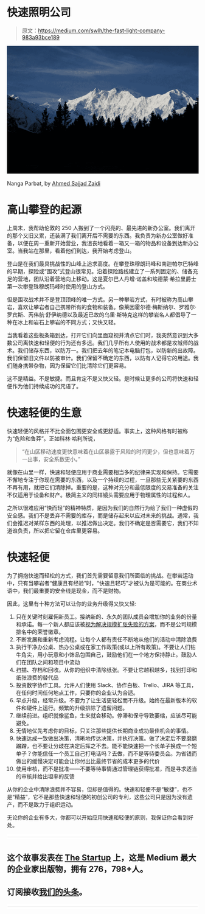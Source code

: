 # 快速照明公司

> 原文：<https://medium.com/swlh/the-fast-light-company-983a93bce189>

![](img/9bc60991af9533a51df9c4583527b64b.png)

Nanga Parbat, by [Ahmed Sajjad Zaidi](https://www.flickr.com/photos/boltok/)

# 高山攀登的起源

上周末，我帮助伦敦的 250 人搬到了一个闪亮的、最先进的新办公室。我们离开的那个又旧又累，还装满了我们离开后不需要的东西。我负责为新办公室做好准备，以便在周一重新开始营业，我沮丧地看着一箱又一箱的物品和设备到达新办公室。当我站在那里，看着他们到达，我开始考虑登山。

登山是在我们最具挑战性的山峰上追求高度。在攀登珠穆朗玛峰和南迦帕尔巴特峰的早期，探险或“围攻”式登山很常见。沿着探险路线建立了一系列固定的、储备充足的营地，团队沿着营地向上移动。这是夏尔巴人丹增·诺盖和埃德蒙·希拉里爵士第一次攀登珠穆朗玛峰时使用的登山方式。

但是围攻战术并不是登顶顶峰的唯一方式。另一种攀岩方式，有时被称为高山攀岩，喜欢让攀岩者自己携带所有的食物和装备。像莱因霍尔德·梅斯纳尔、罗雅尔·罗宾斯、芮伟航·舒伊纳德以及最近已故的乌里·斯特克这样的攀岩名人都倡导了一种在冰上和岩石上攀岩的不同方式；又快又轻。

当我看着这些板条箱到达，打开它们向里面窥视并清点它们时，我突然意识到大多数公司离快速和轻便的行为还有多远。我们几乎所有人使用的战术都是攻城师的战术。我们储存东西，以防万一。我们把去年的笔记本电脑打包，以防新的出故障。我们保留旧文件以防被审计。我们保留不确定的东西，以防有人记得它的用途。我们随身携带杂物，因为保留它们比清除它们更容易。

这不是精益。不是敏捷。而且肯定不是又快又轻。是时候让更多的公司将快速和轻便作为他们持续成功的咒语了。

# 快速轻便的生意

快速轻便的风格并不比全面包围更安全或更舒适。事实上，这种风格有时被称为“危险和鲁莽”。正如科林·哈利所说，

> “在山区移动速度更快意味着在山区暴露于风险的时间更少，但也意味着万一出事，安全系数更小。”

就像在山里一样，快速和轻便应用于商业需要相当多的纪律来实现和保持。它需要不懈地专注于你现在需要的东西，以及一个持续的过程，一旦那些无关紧要的东西不再有用，就把它们清除掉。重要的是，这种对充分和最低限度的交易准备的关注不仅适用于设备和财产。极简主义的同样镜头需要应用于物理属性的过程和人。

之所以很难应用“快而轻”的精神特质，是因为我们的自然行为给了我们一种虚假的安全感。我们不是丢弃不需要的库存，而是储存起来以应对未来的挑战。通常，我们会推迟对某样东西的处理，以推迟做出决定。我们不确定是否需要它，我们不知道谁负责，所以把它留在仓库里更容易。

# 快速轻便

为了拥抱快速而轻松的方式，我们首先需要留意我们所面临的挑战。在攀岩运动中，只有当攀岩者“健康且有经验”时，“快速且轻巧”才被认为是可能的。在商业术语中，我们最重要的安全线是现金，而不是财物。

因此，这里有十种方法可以让你的业务升级得又快又轻:

1.  只在关键时刻雇佣新员工。接纳新的、永久的团队成员会增加你的业务的份量和承诺。每一个新人都应该被[视为解决规模扩张失败的方案](/eshares-blog/how-to-hire-34f4ded5f176)，而不是公司规模排名中的荣誉徽章。
2.  不断发展和重新考虑流程。让每个人都有责任不断地从他们的活动中清除浪费
3.  执行干净办公桌、热办公桌或在家工作政策(或以上所有政策)。不要让人们钻牛角尖，用小玩意和小饰品包围自己，鼓励他们在一个地方保持静止。鼓励人们在团队之间和项目中流动
4.  扫描、存档和回收。从你的组织中清除纸张。不要让它越积越多，找到打印和纸张浪费的替代品
5.  投资数字协作工具。允许人们使用 Slack、协作白板、Trello、JIRA 等工具，在任何时间任何地点工作，只要你的企业认为合适。
6.  早点升级，经常升级。不要为了让生活更轻松而不升级。始终在最新版本的软件和硬件上运行。频繁的升级排除了遗留问题。
7.  继续前进。组织就像鲨鱼，生来就会移动。停滞和保守导致萎缩，应该尽可能避免。
8.  无情地优先考虑你的目标，只关注那些提供长期商业成功最佳机会的事情。
9.  快速达成一致做出决策，清晰地传达决策，并执行决策。做了决定后不要磨磨蹭蹭，也不要让分歧在决定后挥之不去。能不能快速把一个长单子换成一个短单子？你能信任一个员工自己打电话吗？去做，而不是等待委员会。为省钱而做出的缓慢决定可能会让你付出比最终节省的成本更多的代价
10.  使用审核，而不是批准——不要等待事情通过管理链获得批准，而是寻求适当的审核并给出坦率的反馈

从你的企业中清除浪费并不容易，但却是值得的。快速和轻便不是“敏捷”，也不是“精益”，它不是那些快速和轻便的初创公司的专利，这些公司只是因为没有遗产，而不是致力于组织运动。

无论你的企业有多大，你都可以开始应用快速和轻便的原则，我保证你会看到好处。

![](img/731acf26f5d44fdc58d99a6388fe935d.png)

## 这个故事发表在 [The Startup](https://medium.com/swlh) 上，这是 Medium 最大的企业家出版物，拥有 276，798+人。

## 订阅接收[我们的头条](http://growthsupply.com/the-startup-newsletter/)。

![](img/731acf26f5d44fdc58d99a6388fe935d.png)